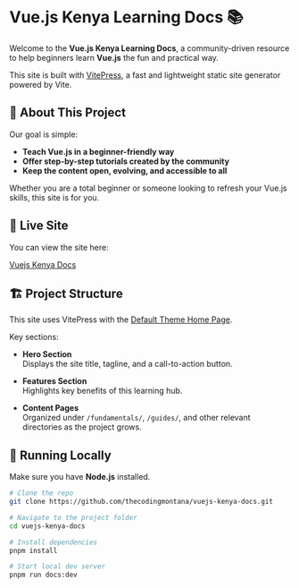 # Vue.js Kenya Learning Docs 📚

Welcome to the **Vue.js Kenya Learning Docs**, a community-driven resource to help beginners learn **Vue.js** the fun and practical way.

This site is built with [VitePress](https://vitepress.dev/), a fast and lightweight static site generator powered by Vite.

## 📖 About This Project

Our goal is simple:

- **Teach Vue.js in a beginner-friendly way**
- **Offer step-by-step tutorials created by the community**
- **Keep the content open, evolving, and accessible to all**

Whether you are a total beginner or someone looking to refresh your Vue.js skills, this site is for you.

## 🚀 Live Site

You can view the site here:

[Vuejs Kenya Docs](https://vuejs-kenya-docs.vercel.app/)

## 🏗️ Project Structure

This site uses VitePress with the [Default Theme Home Page](https://vitepress.dev/reference/default-theme-home-page).

Key sections:

- **Hero Section**  
  Displays the site title, tagline, and a call-to-action button.

- **Features Section**  
  Highlights key benefits of this learning hub.

- **Content Pages**  
  Organized under `/fundamentals/`, `/guides/`, and other relevant directories as the project grows.

## 📂 Running Locally

Make sure you have **Node.js** installed.

```bash
# Clone the repo
git clone https://github.com/thecodingmontana/vuejs-kenya-docs.git

# Navigate to the project folder
cd vuejs-kenya-docs

# Install dependencies
pnpm install

# Start local dev server
pnpm run docs:dev
